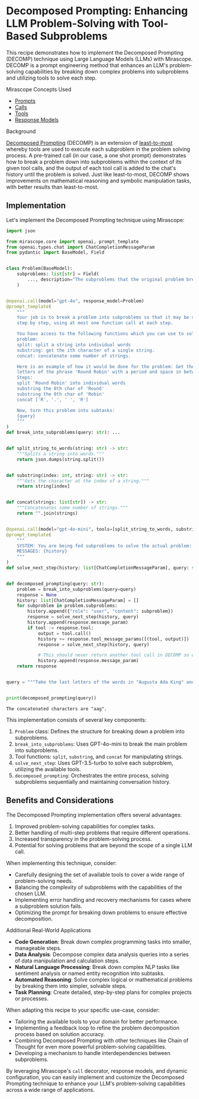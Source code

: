 # Decomposed Prompting: Enhancing LLM Problem-Solving with Tool-Based Subproblems

This recipe demonstrates how to implement the Decomposed Prompting (DECOMP) technique using Large Language Models (LLMs) with Mirascope. DECOMP is a prompt engineering method that enhances an LLM's problem-solving capabilities by breaking down complex problems into subproblems and utilizing tools to solve each step.

<div class="admonition tip">
<p class="admonition-title">Mirascope Concepts Used</p>
<ul>
<li><a href="../../../../learn/prompts/">Prompts</a></li>
<li><a href="../../../../learn/calls/">Calls</a></li>
<li><a href="../../../../learn/tools/">Tools</a></li>
<li><a href="../../../../learn/response_models/">Response Models</a></li>
</ul>
</div>

<div class="admonition note">
<p class="admonition-title">Background</p>
<p>
<a href="https://arxiv.org/pdf/2210.02406">Decomposed Prompting</a> (DECOMP) is an extension of <a href="https://arxiv.org/abs/2205.10625">least-to-most</a> whereby tools are used to execute each subproblem in the problem solving process. A pre-trained call (in our case, a one shot prompt) demonstrates how to break a problem down into subproblems within the context of its given tool calls, and the output of each tool call is added to the chat's history until the problem is solved. Just like least-to-most, DECOMP shows improvements on mathematical reasoning and symbolic manipulation tasks, with better results than least-to-most.
</p>
</div>

## Implementation

Let's implement the Decomposed Prompting technique using Mirascope:




```python
import json

from mirascope.core import openai, prompt_template
from openai.types.chat import ChatCompletionMessageParam
from pydantic import BaseModel, Field


class Problem(BaseModel):
    subproblems: list[str] = Field(
        ..., description="The subproblems that the original problem breaks down into"
    )


@openai.call(model="gpt-4o", response_model=Problem)
@prompt_template(
    """
    Your job is to break a problem into subproblems so that it may be solved
    step by step, using at most one function call at each step.

    You have access to the following functions which you can use to solve a
    problem:
    split: split a string into individual words
    substring: get the ith character of a single string.
    concat: concatenate some number of strings.

    Here is an example of how it would be done for the problem: Get the first two
    letters of the phrase 'Round Robin' with a period and space in between them.
    Steps:
    split 'Round Robin' into individual words
    substring the 0th char of 'Round'
    substring the 0th char of 'Robin'
    concat ['R', '.', ' ', 'R']

    Now, turn this problem into subtasks:
    {query}
    """
)
def break_into_subproblems(query: str): ...


def split_string_to_words(string: str) -> str:
    """Splits a string into words."""
    return json.dumps(string.split())


def substring(index: int, string: str) -> str:
    """Gets the character at the index of a string."""
    return string[index]


def concat(strings: list[str]) -> str:
    """Concatenates some number of strings."""
    return "".join(strings)


@openai.call(model="gpt-4o-mini", tools=[split_string_to_words, substring, concat])
@prompt_template(
    """
    SYSTEM: You are being fed subproblems to solve the actual problem: {query}
    MESSAGES: {history}
    """
)
def solve_next_step(history: list[ChatCompletionMessageParam], query: str): ...


def decomposed_prompting(query: str):
    problem = break_into_subproblems(query=query)
    response = None
    history: list[ChatCompletionMessageParam] = []
    for subproblem in problem.subproblems:
        history.append({"role": "user", "content": subproblem})
        response = solve_next_step(history, query)
        history.append(response.message_param)
        if tool := response.tool:
            output = tool.call()
            history += response.tool_message_params([(tool, output)])
            response = solve_next_step(history, query)

            # This should never return another tool call in DECOMP so don't recurse
            history.append(response.message_param)
    return response


query = """Take the last letters of the words in "Augusta Ada King" and concatenate them using a space."""


print(decomposed_prompting(query))
```

    The concatenated characters are "aag".


This implementation consists of several key components:

1. `Problem` class: Defines the structure for breaking down a problem into subproblems.
2. `break_into_subproblems`: Uses GPT-4o-mini to break the main problem into subproblems.
3. Tool functions: `split`, `substring`, and `concat` for manipulating strings.
4. `solve_next_step`: Uses GPT-3.5-turbo to solve each subproblem, utilizing the available tools.
5. `decomposed_prompting`: Orchestrates the entire process, solving subproblems sequentially and maintaining conversation history.

## Benefits and Considerations

The Decomposed Prompting implementation offers several advantages:

1. Improved problem-solving capabilities for complex tasks.
2. Better handling of multi-step problems that require different operations.
3. Increased transparency in the problem-solving process.
4. Potential for solving problems that are beyond the scope of a single LLM call.

When implementing this technique, consider:

- Carefully designing the set of available tools to cover a wide range of problem-solving needs.
- Balancing the complexity of subproblems with the capabilities of the chosen LLM.
- Implementing error handling and recovery mechanisms for cases where a subproblem solution fails.
- Optimizing the prompt for breaking down problems to ensure effective decomposition.

<div class="admonition tip">
<p class="admonition-title">Additional Real-World Applications</p>
<ul>
<li><b>Code Generation</b>: Break down complex programming tasks into smaller, manageable steps.</li>
<li><b>Data Analysis</b>: Decompose complex data analysis queries into a series of data manipulation and calculation steps.</li>
<li><b>Natural Language Processing</b>: Break down complex NLP tasks like sentiment analysis or named entity recognition into subtasks.</li>
<li><b>Automated Reasoning</b>: Solve complex logical or mathematical problems by breaking them into simpler, solvable steps.</li>
<li><b>Task Planning</b>: Create detailed, step-by-step plans for complex projects or processes.</li>
</ul>
</div>

When adapting this recipe to your specific use-case, consider:

- Tailoring the available tools to your domain for better performance.
- Implementing a feedback loop to refine the problem decomposition process based on solution accuracy.
- Combining Decomposed Prompting with other techniques like Chain of Thought for even more powerful problem-solving capabilities.
- Developing a mechanism to handle interdependencies between subproblems.

By leveraging Mirascope's `call` decorator, response models, and dynamic configuration, you can easily implement and customize the Decomposed Prompting technique to enhance your LLM's problem-solving capabilities across a wide range of applications.
